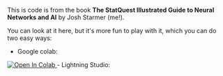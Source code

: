 This is code is from the book **The StatQuest Illustrated Guide to Neural Networks and AI** by Josh Starmer (me!). 

You can look at it here, but it's more fun to play with it, which you can do two easy ways:

- Google colab:
<a target="_blank" href="https://colab.research.google.com/github/StatQuest/decoder_transformer_from_scratch/blob/main/decoder_transformers_with_pytorch_and_lightning_v2.ipynb">
  <img src="https://colab.research.google.com/assets/colab-badge.svg" alt="Open In Colab"/>
</a>
- Lightning Studio:
